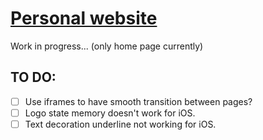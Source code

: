 # [Personal website](https://garamburor.github.io/)
Work in progress... (only home page currently)

## TO DO:
- [ ] Use iframes to have smooth transition between pages?
- [ ] Logo state memory doesn't work for iOS.
- [ ] Text decoration underline not working for iOS.

